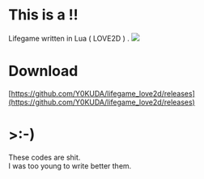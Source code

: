 # This is a !!
Lifegame written in Lua ( LOVE2D ) .
![](./screenshot.gif)

# Download
[https://github.com/Y0KUDA/lifegame_love2d/releases](https://github.com/Y0KUDA/lifegame_love2d/releases)  

# >:-)
These codes are shit.  
I was too young to write better them.
